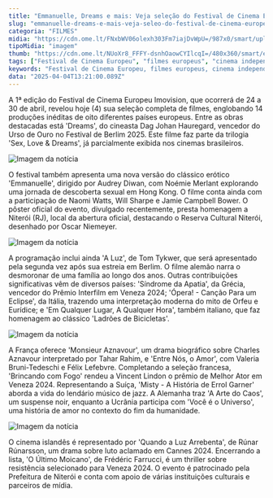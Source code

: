 ```yaml
---
title: "Emmanuelle, Dreams e mais: Veja seleção do Festival de Cinema Europeu Imovision"
slug: "emmanuelle-dreams-e-mais-veja-seleo-do-festival-de-cinema-europeu-imovision"
categoria: "FILMES"
midia: "https://cdn.ome.lt/FNxbWV06olexh303Fm7iajDvWpU=/987x0/smart/uploads/conteudo/fotos/EMMANUELLE_J14_MIRADORMANSIONB_21.jpg"
tipoMidia: "imagem"
thumb: "https://cdn.ome.lt/NUoXr8_FFFY-dsnhOaowCYIlcqI=/480x360/smart/extras/conteudos/EMMANUELLE_J14_MIRADORMANSIONB_21.jpg"
tags: ["Festival de Cinema Europeu", "filmes europeus", "cinema independente", "filmes inéditos", "cinema erótico", "dramas biográficos", "filmes de suspense", "cinema contemporâneo"]
keywords: "Festival de Cinema Europeu, filmes europeus, cinema independente, filmes inéditos, cinema erótico, dramas biográficos, filmes de suspense, cinema contemporâneo"
data: "2025-04-04T13:21:00.089Z"
---
```


A 1ª edição do Festival de Cinema Europeu Imovision, que ocorrerá de 24 a 30 de abril, revelou hoje (4) sua seleção completa de filmes, englobando 14 produções inéditas de oito diferentes países europeus. Entre as obras destacadas está 'Dreams', do cineasta Dag Johan Hauregard, vencedor do Urso de Ouro no Festival de Berlim 2025. Este filme faz parte da trilogia 'Sex, Love & Dreams', já parcialmente exibida nos cinemas brasileiros.

![Imagem da notícia](https://cdn.ome.lt/sg8ZEKFbEQ4i04qYP2Gy6Dl5Ff4=/fit-in/837x500/smart/uploads/conteudo/fotos/poster_certo.png)

O festival também apresenta uma nova versão do clássico erótico 'Emmanuelle', dirigido por Audrey Diwan, com Noémie Merlant explorando uma jornada de descoberta sexual em Hong Kong. O filme conta ainda com a participação de Naomi Watts, Will Sharpe e Jamie Campbell Bower. O pôster oficial do evento, divulgado recentemente, presta homenagem a Niterói (RJ), local da abertura oficial, destacando o Reserva Cultural Niterói, desenhado por Oscar Niemeyer.

![Imagem da notícia](https://cdn.ome.lt/jNWdEBKGjSa9C6rr7gPGQG8_8vU=/fit-in/837x500/smart/uploads/conteudo/fotos/apatia_certo.jpg)

A programação inclui ainda 'A Luz', de Tom Tykwer, que será apresentado pela segunda vez após sua estreia em Berlim. O filme alemão narra o desmoronar de uma família ao longo dos anos. Outras contribuições significativas vêm de diversos países: 'Síndrome da Apatia', da Grécia, vencedor do Prêmio Interfilm em Veneza 2024; 'Ópera! - Canção Para um Eclipse', da Itália, trazendo uma interpretação moderna do mito de Orfeu e Eurídice; e 'Em Qualquer Lugar, A Qualquer Hora', também italiano, que faz homenagem ao clássico 'Ladrões de Bicicletas'.

![Imagem da notícia](https://cdn.ome.lt/yC0UI7IdgoTsQqzFa05c8xUwiu8=/fit-in/837x500/smart/uploads/conteudo/fotos/ANTOINE-AGOUDJIAN_2758.jpg)

A França oferece 'Monsieur Aznavour', um drama biográfico sobre Charles Aznavour interpretado por Tahar Rahim, e 'Entre Nós, o Amor', com Valeria Bruni-Tedeschi e Félix Lefebvre. Completando a seleção francesa, 'Brincando com Fogo' rendeu a Vincent Lindon o prêmio de Melhor Ator em Veneza 2024. Representando a Suíça, 'Misty - A História de Errol Garner' aborda a vida do lendário músico de jazz. A Alemanha traz 'A Arte do Caos', um suspense noir, enquanto a Ucrânia participa com 'Você é o Universo', uma história de amor no contexto do fim da humanidade.

![Imagem da notícia](https://cdn.ome.lt/mSJ-rj_AfJ1YaIFacNaw88vNWz4=/fit-in/837x500/smart/uploads/conteudo/fotos/ErrollGarner_Portrait_PastelGachotFilms.jpg)

O cinema islandês é representado por 'Quando a Luz Arrebenta', de Rúnar Rúnarsson, um drama sobre luto aclamado em Cannes 2024. Encerrando a lista, 'O Último Moicano', de Frédéric Farrucci, é um thriller sobre resistência selecionado para Veneza 2024. O evento é patrocinado pela Prefeitura de Niterói e conta com apoio de várias instituições culturais e parceiros de mídia.